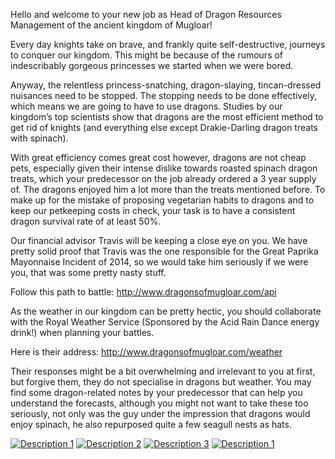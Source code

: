 Hello and welcome to your new job as Head of Dragon Resources Management of the ancient kingdom of Mugloar!

Every day knights take on brave, and frankly quite self-destructive, journeys to conquer our kingdom. This might be because of the rumours of indescribably gorgeous princesses we started when we were bored.

Anyway, the relentless princess-snatching, dragon-slaying, tincan-dressed nuisances need to be stopped. The stopping needs to be done effectively, which means we are going to have to use dragons. Studies by our kingdom’s top scientists show that dragons are the most efficient method to get rid of knights (and everything else except Drakie-Darling dragon treats with spinach).

With great efficiency comes great cost however, dragons are not cheap pets, especially given their intense dislike towards roasted spinach dragon treats, which your predecessor on the job already ordered a 3 year supply of. The dragons enjoyed him a lot more than the treats mentioned before. To make up for the mistake of proposing vegetarian habits to dragons and to keep our petkeeping costs in check, your task is to have a consistent dragon survival rate of at least 50%.

Our financial advisor Travis will be keeping a close eye on you. We have pretty solid proof that Travis was the one responsible for the Great Paprika Mayonnaise Incident of 2014, so we would take him seriously if we were you, that was some pretty nasty stuff.

Follow this path to battle: http://www.dragonsofmugloar.com/api

As the weather in our kingdom can be pretty hectic, you should collaborate with the Royal Weather Service (Sponsored by the Acid Rain Dance energy drink!) when planning your battles.

Here is their address: http://www.dragonsofmugloar.com/weather

Their responses might be a bit overwhelming and irrelevant to you at first, but forgive them, they do not specialise in dragons but weather. You may find some dragon-related notes by your predecessor that can help you understand the forecasts, although you might not want to take these too seriously, not only was the guy under the impression that dragons would enjoy spinach, he also repurposed quite a few seagull nests as hats. 

[![Description 1](https://raw.github.com/javadev/undescriptive-project/master/001.png)](https://github.com/javadev/undescriptive-project)
[![Description 2](https://raw.github.com/javadev/undescriptive-project/master/002.png)](https://github.com/javadev/undescriptive-project)
[![Description 3](https://raw.github.com/javadev/undescriptive-project/master/003.png)](https://github.com/javadev/undescriptive-project)
[![Description 1](https://raw.github.com/javadev/undescriptive-project/master/004.png)](https://github.com/javadev/undescriptive-project)
